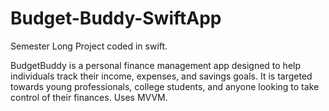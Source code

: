# Budget-Buddy-SwiftApp
Semester Long Project coded in swift.

BudgetBuddy is a personal finance management app designed to help individuals track their income, expenses, and savings goals. It is targeted towards young professionals, college students, and anyone looking to take control of their finances. Uses MVVM.
